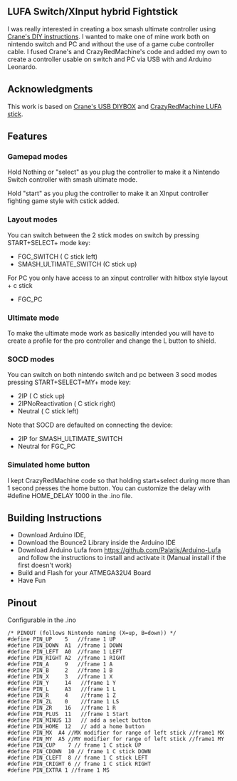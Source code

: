 ## LUFA Switch/XInput hybrid Fightstick

I was really interested in creating a box smash ultimate controller using [Crane's DIY instructions](https://github.com/Crane1195/DIYB0XX). I wanted to make one of mine work both on nintendo switch and PC and without the use of a game cube controller cable. I fused Crane's and CrazyRedMachine's code and added my own to create a controller usable on switch and PC via USB with and Arduino Leonardo.

## Acknowledgments

This work is based on [Crane's USB DIYBOX](https://github.com/Crane1195/DIYB0XX/tree/master/code/DIYGCC_USB_Switch_Beta) and [CrazyRedMachine LUFA stick](https://github.com/CrazyRedMachine/LUFAHybridFightstick). 
## Features

### Gamepad modes

Hold Nothing or "select" as you plug the controller to make it a Nintendo Switch controller with smash ultimate mode.

Hold "start" as you plug the controller to make it an XInput controller fighting game style with cstick added.

### Layout modes

You can switch between the 2 stick modes on switch by pressing START+SELECT+ mode key:

- FGC_SWITCH ( C stick left)
- SMASH_ULTIMATE_SWITCH (C stick up)

For PC you only have access to an xinput controller with hitbox style layout + c stick
- FGC_PC

### Ultimate mode

To make the ultimate mode work as basically intended you will have to create a profile for the pro controller and change the L button to shield.

### SOCD modes

You can switch on both nintendo switch and pc between 3 socd modes pressing START+SELECT+MY+ mode key:
- 2IP ( C stick up)
- 2IPNoReactivation ( C stick right)
- Neutral ( C stick left)

Note that SOCD are defaulted on connecting the device:
- 2IP for SMASH_ULTIMATE_SWITCH
- Neutral for FGC_PC

### Simulated home button

I kept CrazyRedMachine code so that holding start+select during more than 1 second presses the home button. You can customize the delay with #define HOME_DELAY 1000 in the .ino file.

## Building Instructions

- Download Arduino IDE, 
- Download the Bounce2 Library inside the Arduino IDE
- Download Arduino Lufa from https://github.com/Palatis/Arduino-Lufa and follow the instructions to install and activate it (Manual install if the first doesn't work)
- Build and Flash for your ATMEGA32U4 Board
- Have Fun

## Pinout

Configurable in the .ino

```
/* PINOUT (follows Nintendo naming (X=up, B=down)) */
#define PIN_UP    5   //frame 1 UP
#define PIN_DOWN  A1  //frame 1 DOWN  
#define PIN_LEFT  A0  //frame 1 LEFT
#define PIN_RIGHT A2  //frame 1 RIGHT
#define PIN_A     9   //frame 1 A
#define PIN_B     2   //frame 1 B
#define PIN_X     3   //frame 1 X
#define PIN_Y     14   //frame 1 Y
#define PIN_L     A3   //frame 1 L
#define PIN_R     4    //frame 1 Z
#define PIN_ZL    0    //frame 1 LS
#define PIN_ZR    16   //frame 1 R
#define PIN_PLUS  11   //frame 1 Start
#define PIN_MINUS 13   // add a select button 
#define PIN_HOME  12   // add a home button
#define PIN_MX  A4 //MX modifier for range of left stick //frame1 MX
#define PIN_MY  A5 //MY modifier for range of left stick //frame1 MY
#define PIN_CUP    7 // frame 1 C stick UP
#define PIN_CDOWN  10 // frame 1 C stick DOWN
#define PIN_CLEFT  8 // frame 1 C stick LEFT
#define PIN_CRIGHT 6 // frame 1 C stick RIGHT
#define PIN_EXTRA 1 //frame 1 MS
```
